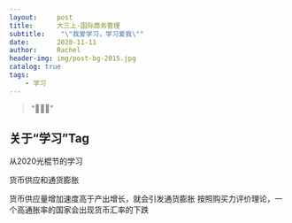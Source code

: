 ```yaml
---
layout:     post
title:      大三上-国际商务管理
subtitle:    "\"我爱学习，学习爱我\""
date:       2020-11-11
author:     Rachel
header-img: img/post-bg-2015.jpg
catalog: true
tags:
    - 学习
---
```


> “👧👧👧”


## 关于“学习”Tag

从2020光棍节的学习



























货币供应和通货膨胀

货币供应量增加速度高于产出增长，就会引发通货膨胀
按照购买力评价理论，一个高通胀率的国家会出现货币汇率的下跌
